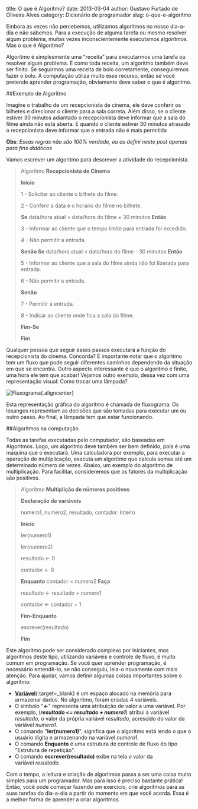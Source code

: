 title: O que é Algoritmo?
date: 2013-03-04
author: Gustavo Furtado de Oliveira Alves
category: Dicionário de programador
slug: o-que-e-algoritmo

Embora as vezes não percebemos, utilizamos algoritmos no nosso dia-a-dia
e não sabemos. Para a execução de alguma tarefa ou mesmo resolver algum
problema, muitas vezes inconscientemente executamos algoritmos. Mas o
que é Algoritmo?

Algoritmo é simplesmente uma "receita" para executarmos uma
tarefa ou resolver algum problema. E como toda receita, um algoritmo
também deve ser finito. Se seguirmos uma receita de bolo corretamente,
conseguiremos fazer o bolo. A computação utiliza muito esse recurso,
então se você pretende aprender programação, obviamente deve saber o que
é algoritmo.

##Exemplo de Algoritmo

Imagine o trabalho de um recepcionista de cinema, ele deve conferir os
bilhetes e direcionar o cliente para a sala correta. Além disso, se o
cliente estiver 30 minutos adiantado o recepcionista deve informar que a
sala do filme ainda não está aberta. E quando o cliente estiver 30
minutos atrasado o recepcionista deve informar que a entrada não é mais
permitida

**Obs**: *Essas regras não são 100% verdade, eu as defini neste
post apenas para fins didáticos*

Vamos escrever um algoritmo para descrever a atividade do recepcionista.

> Algoritmo **Recepcionista de Cinema**
>
> **Inicio**
>
> 1 - Solicitar ao cliente o bilhete do filme.
>
> 2 - Conferir a data e o horário do filme no bilhete.
>
> **Se** data/hora atual &gt; data/hora do filme + 30 minutos **Então**
>
> 3 - Informar ao cliente que o tempo limite para entrada foi excedido.
>
> 4 - Não permitir a entrada.
>
> **Senão Se** data/hora atual &lt; data/hora do filme - 30
> minutos **Então**
>
> 5 - Informar ao cliente que a sala do filme ainda não foi liberada
> para entrada.
>
> 6 - Não permitir a entrada.
>
> **Senão**
>
> 7 - Permitir a entrada.
>
> 8 - Indicar ao cliente onde fica a sala do filme.
>
> **Fim-Se**
>
> **Fim**

Qualquer pessoa que seguir esses passos executará a função do
recepcionista do cinema. Concorda? É importante notar que o algoritmo
tem um fluxo que pode seguir diferentes caminhos dependendo da situação
em que se encontra. Outro aspecto interessante é que o algoritmo é
finito, uma hora ele tem que acabar! Vejamos outro exemplo, dessa vez
com uma representação visual: Como trocar uma lâmpada?

![Fluxograma](/images/o-que-e-algoritmo/Fluxograma.gif "Algoritmo"){.aligncenter}

Esta representação gráfica do algoritmo é chamada de fluxograma. Os
losangos representam as decisões que são tomadas para executar um ou
outro passo. Ao final, a lâmpada tem que estar funcionando.

##Algoritmos na computação

Todas as tarefas executadas pelo computador, são baseadas em Algoritmos.
Logo, um algoritmo deve também ser bem definido, pois é uma máquina que
o executará. Uma calculadora por exemplo, para executar a operação de
multiplicação, executa um algoritmo que calcula somas até um determinado
número de vezes. Abaixo, um exemplo do algoritmo de multiplicação. Para
facilitar, consideremos que os fatores da multiplicação são positivos.

> Algoritmo **Multiplição de números positivos**
>
> **Declaração de variáveis**
>
> numero1, numero2, resultado, contador: Inteiro
>
> **Inicio**
>
> ler(numero1)
>
> ler(numero2)
>
> resultado &lt;- 0
>
> contador &lt;- 0
>
> **Enquanto** contador &lt; numero2 **Faça**
>
> resultado &lt;- resultado + numero1
>
> contador &lt;- contador + 1
>
> **Fim-Enquanto**
>
> escrever(resultado)
>
> **Fim**

Este algoritmo pode ser considerado complexo por iniciantes, mas
algoritmos deste tipo, utilizando variáveis e controle de fluxo, é muito
comum em programação. Se você quer aprender programação, é necessário
entendê-lo, se não conseguiu, leia-o novamente com mais atenção. Para
ajudar, vamos definir algumas coisas importantes sobre o algoritmo:

-   <span
    style="line-height: 13px;">[**Variável**](http://www.dicasdeprogramacao.com.br/o-que-e-variavel-e-constante/ "O que é variável e constante?"){:target=\_blank}
    é um espaço alocado na memória para armazenar dados. No algoritmo,
    foram criadas 4 variáveis.</span>
-   O símbolo "**&lt;-**" representa uma atribuição de valor a
    uma variável. Por exemplo, (***resultado &lt;= resultado +
    numero1***) atribui à variável *resultado*, o valor da própria
    variável *resultado*, acrescido do valor da variável *numero1*.
-   O comando "**ler(numero1)**", significa que o algoritmo está lendo o
    que o usuário digita e armazenando na variável *numero1*.
-   O comando **Enquanto** é uma estrutura de controle de fluxo do tipo
    "Estrutura de repetição".
-   O comando **escrever(resultado)** exibe na tela o valor da
    variável *resultado.*

Com o tempo, a leitura e criação de algoritmos passa a ser uma coisa
muito simples para um programador. Mas para isso é preciso bastante
prática! Então, você pode começar fazendo um exercício, crie algoritmos
para as suas tarefas do dia-a-dia a partir do momento em que você
acorda. Essa é a melhor forma de aprender a criar algoritmos.
